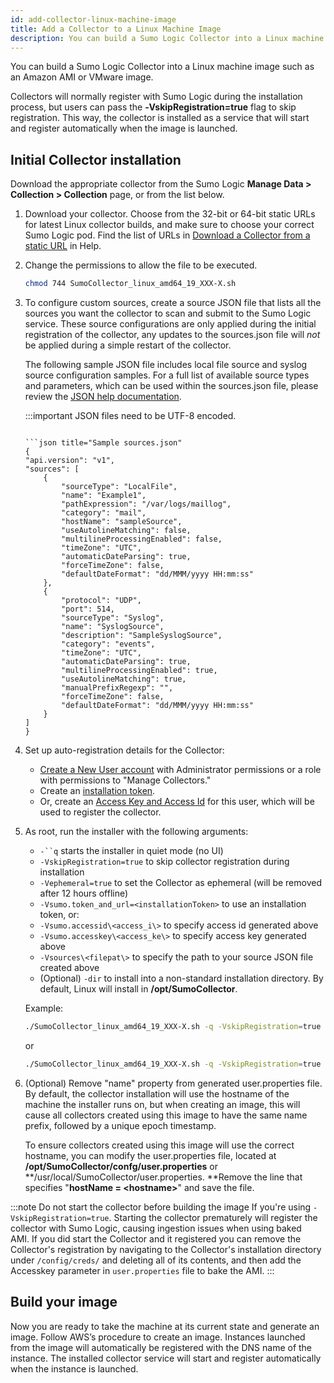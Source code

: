 ```yaml
---
id: add-collector-linux-machine-image
title: Add a Collector to a Linux Machine Image
description: You can build a Sumo Logic Collector into a Linux machine image such as an Amazon AMI or VMware image.
---
```


You can build a Sumo Logic Collector into a Linux machine image such as an Amazon AMI or VMware image.

Collectors will normally register with Sumo Logic during the
installation process, but users can pass the **‑VskipRegistration=true**
flag to skip registration. This way, the collector is installed as a
service that will start and register automatically when the image is
launched.

## Initial Collector installation

Download the appropriate collector from the Sumo Logic **Manage Data \>
Collection \> Collection** page, or from the list below.

1. Download your collector. Choose from the 32-bit or 64-bit static URLs for latest Linux collector builds, and make sure to choose your correct Sumo Logic pod. Find the list of URLs in [Download a Collector from a static URL](download-collector-from-static-url.md) in Help.

1. Change the permissions to allow the file to be executed.

    ```bash
    chmod 744 SumoCollector_linux_amd64_19_XXX-X.sh
    ```

1. To configure custom sources, create a source JSON file that lists all the sources you want the collector to scan and submit to the Sumo Logic service. These source configurations are only applied during the initial registration of the collector, any updates to the sources.json file will *not* be applied during a simple restart of the collector.

    The following sample JSON file includes local file source and syslog source configuration samples. For a full list of available source types and parameters, which can be used within the sources.json file, please review the [JSON help documentation](/docs/send-data/use-json-configure-sources).

    :::important
    JSON files need to be UTF-8 encoded.
    ```

    ```json title="Sample sources.json"
    {
    "api.version": "v1",
    "sources": [
        {
            "sourceType": "LocalFile",
            "name": "Example1",
            "pathExpression": "/var/logs/maillog",
            "category": "mail",
            "hostName": "sampleSource",
            "useAutolineMatching": false,
            "multilineProcessingEnabled": false,
            "timeZone": "UTC",
            "automaticDateParsing": true,
            "forceTimeZone": false,
            "defaultDateFormat": "dd/MMM/yyyy HH:mm:ss"
        },
        {
            "protocol": "UDP",
            "port": 514,
            "sourceType": "Syslog",
            "name": "SyslogSource",
            "description": "SampleSyslogSource",
            "category": "events",
            "timeZone": "UTC",
            "automaticDateParsing": true,
            "multilineProcessingEnabled": true,
            "useAutolineMatching": true,
            "manualPrefixRegexp": "",
            "forceTimeZone": false,
            "defaultDateFormat": "dd/MMM/yyyy HH:mm:ss"
        }
    ]
    }
    ```

1. Set up auto-registration details for the Collector:  

   * [Create a New User account](/docs/manage/users-roles/users/create-edit-users) with Administrator permissions or a role with permissions to "Manage Collectors."  
   * Create an [installation token](/docs/manage/Security/installation-tokens).
   * Or, create an [Access Key and Access Id](/docs/manage/Security/Access-Keys) for this user, which will be used to register the collector.

1. As root, run the installer with the following arguments:

   * `-``q` starts the installer in quiet mode (no UI)  
   * `-VskipRegistration=true` to skip collector registration during installation  
   * `-Vephemeral=true` to set the Collector as ephemeral (will be removed after 12 hours offline)  
   * `-Vsumo.token_and_url=<installationToken>` to use an installation token, or:
   * `-Vsumo.accessid\<access_i\>` to specify access id generated above  
   * `-Vsumo.accesskey\<access_ke\>` to specify access key generated above  
   * `-Vsources\<filepat\>` to specify the path to your source JSON file created above  
   * (Optional) `-dir` to install into a non-standard installation directory. By default, Linux will install in **/opt/SumoCollector**.

    Example:

    ```bash
    ./SumoCollector_linux_amd64_19_XXX-X.sh -q -VskipRegistration=true -Vephemeral=true -Vsources=/path/to/sources.json -Vsumo.accessid=<access_id> -Vsumo.accesskey=<access_key>
    ```

    or

    ```bash
    ./SumoCollector_linux_amd64_19_XXX-X.sh -q -VskipRegistration=true -Vephemeral=true -Vsources=/path/to/sources.json -Vsumo.accessid=<access_id> -Vsumo.accesskey=<access_key> -dir "/usr/local/SumoCollector"
    ```

1. (Optional) Remove "name" property from generated user.properties file. By default, the collector installation will use the hostname of the machine the installer runs on, but when creating an image, this will cause all collectors created using this image to have the same name prefix, followed by a unique epoch timestamp.

    To ensure collectors created using this image will use the correct hostname, you can modify the user.properties file, located at **/opt/SumoCollector/confg/user.properties** or **/usr/local/SumoCollector/user.properties. **Remove the line that specifies "**hostName = \<hostname\>**" and save the file.

:::note
Do not start the collector before building the image If you're using `-VskipRegistration=true`. Starting the collector prematurely will register the collector with Sumo Logic, causing ingestion issues when using baked AMI. If you did start the Collector and it registered you can remove the Collector's registration by navigating to the Collector's installation directory under `/config/creds/` and deleting all of its contents, and then add the Accesskey parameter in `user.properties` file to bake the AMI.
:::

## Build your image

Now you are ready to take the machine at its current state and generate an image. Follow AWS’s procedure to create an image. Instances launched from the image will automatically be registered with the DNS name of the instance. The installed collector service will start and register automatically when the instance is launched.
